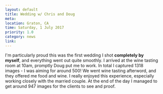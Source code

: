 ```yaml
---
layout: default
title: Wedding w/ Chris and Doug
meta:
location: Graton, CA
time: Saturday, 1 July 2017
priority: 1.0
category: news
link:
---
```


I'm particularly proud this was the first wedding I shot **completely by myself**, and everything went out quite smoothly. I arrived at the wine tasting room at 10am, promptly Doug put me to work. In total I captured 1318 images - I was aiming for around 500! We went wine tasting afterword, and they offered me food and wine. I really enjoyed this experience, especially working closely with the married couple. At the end of the day I managed to get around 947 images for the clients to see and proof.
